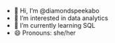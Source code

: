 - 👋 Hi, I’m @diamondspeekabo
- 👀 I’m interested in data analytics
- 🌱 I’m currently learning SQL
- 😄 Pronouns: she/her

<!---
diamondspeekabo/diamondspeekabo is a ✨ special ✨ repository because its `README.md` (this file) appears on your GitHub profile.
You can click the Preview link to take a look at your changes.
--->
